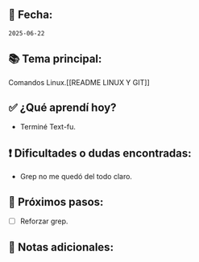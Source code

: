 ## 📅 Fecha:
`2025-06-22`

## 📚 Tema principal:
Comandos Linux.[[README LINUX Y GIT]]

## ✅ ¿Qué aprendí hoy?
- Terminé Text-fu.

## ❗ Dificultades o dudas encontradas:
- Grep no me quedó del todo claro.

## 🎯 Próximos pasos:
- [ ] Reforzar grep.

## 💬 Notas adicionales:
